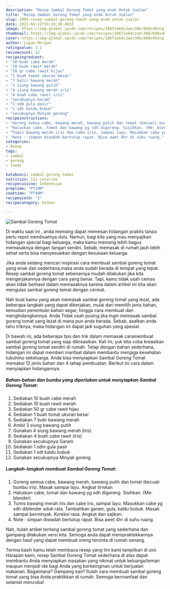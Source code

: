 ```yaml
---
description: "Resep Sambal Goreng Tomat yang enak Untuk Jualan"
title: "Resep Sambal Goreng Tomat yang enak Untuk Jualan"
slug: 1095-resep-sambal-goreng-tomat-yang-enak-untuk-jualan
date: 2021-04-12T19:33:28.491Z
image: https://img-global.cpcdn.com/recipes/186f2a6dc2aec38b/680x482cq70/sambal-goreng-tomat-foto-resep-utama.jpg
thumbnail: https://img-global.cpcdn.com/recipes/186f2a6dc2aec38b/680x482cq70/sambal-goreng-tomat-foto-resep-utama.jpg
cover: https://img-global.cpcdn.com/recipes/186f2a6dc2aec38b/680x482cq70/sambal-goreng-tomat-foto-resep-utama.jpg
author: Logan Morgan
ratingvalue: 3.1
reviewcount: 12
recipeingredient:
- "10 buah cabe merah"
- "10 buah rawit merah"
- "50 gr cabe rawit hijau"
- "1 buah tomat ukuran besar"
- "7 butir bawang merah"
- "3 siung bawang putih"
- "4 siung bawang merah iris"
- "4 buah cabe rawit iris"
- "secukupnya Garam"
- "1 sdm gula pasir"
- "1 sdt kaldu bubuk"
- "secukupnya Minyak goreng"
recipeinstructions:
- "Goreng semua cabe, bawang merah, bawang putih dan tomat (kecuali bumbu iris). Masak sampai layu. Angkat tiriskan"
- "Haluskan cabe, tomat dan bawang yg sdh digoreng. Sisihkan. (Me: blender)"
- "Tumis bawang merah iris dan cabe iris, sampai layu. Masukkan cabe yg sdh diblender aduk rata. Tambahkan garam, gula, kaldu bubuk. Masak sampai berminyak. Koreksi rasa. Angkat dan sajikan."
- "Note : simpan diwadah bertutup rapat. Bisa awet 4hr di suhu ruang."
categories:
- Resep
tags:
- sambal
- goreng
- tomat

katakunci: sambal goreng tomat 
nutrition: 111 calories
recipecuisine: Indonesian
preptime: "PT19M"
cooktime: "PT40M"
recipeyield: "2"
recipecategory: Dinner

---
```



![Sambal Goreng Tomat](https://img-global.cpcdn.com/recipes/186f2a6dc2aec38b/680x482cq70/sambal-goreng-tomat-foto-resep-utama.jpg)

Di waktu  saat ini , anda memang dapat memesan hidangan praktis tanpa perlu repot membuatnya dulu. Namun, bagi kita yang mau menyajikan hidangan special bagi keluarga, maka kamu memang lebih bagus memasaknya dengan tangan sendiri. Sebab, memasak di rumah jauh lebih sehat serta bisa menyesuaikan dengan kesukaan keluarga.

Jika anda sedang mencari inspirasi cara membuat sambal goreng tomat yang enak dan sederhana,maka anda sudah berada di tempat yang tepat. Resep sambal goreng tomat  sebenarnya mudah dilakukan jika kita mengerjakannya dengan cara yang benar. Tapi, kamu tidak usah cemas akan tidak berhasil dalam memasaknya 
karena dalam artikel ini kita akan mengulas sambal goreng tomat dengan cermat.  



Nah buat kamu yang akan memasak sambal goreng tomat yang lezat, ada beberapa langkah yang dapat dikerjakan, mulai dari memilih jenis bahan, kemudian penentuan bahan segar, hingga cara membuat dan menghidangkannya. Anda Tidak usah pusing jika ingin memasak sambal goreng tomat yang lezat di mana pun anda berada. Sebab, asalkan anda  tahu triknya, maka hidangan ini dapat jadi suguhan yang spesial.

Di bawah ini, ada beberapa tips dan trik dalam memasak caramembuat sambal goreng tomat yang siap dikreasikan. Kali ini, yuk kita coba kreasikan sambal goreng tomat sendiri di rumah. Tetap dengan bahan sederhana, hidangan ini dapat memberi manfaat dalam membantu menjaga kesehatan tubuhmu sekeluarga. Anda bisa menyiapkan Sambal Goreng Tomat memakai 12 jenis bahan dan 4 tahap pembuatan. Berikut ini cara dalam menyiapkan hidangannya.

<!--inarticleads1-->

##### Bahan-bahan dan bumbu yang diperlukan untuk menyiapkan Sambal Goreng Tomat:

1. Sediakan 10 buah cabe merah
1. Sediakan 10 buah rawit merah
1. Sediakan 50 gr cabe rawit hijau
1. Sediakan 1 buah tomat ukuran besar
1. Sediakan 7 butir bawang merah
1. Ambil 3 siung bawang putih
1. Gunakan 4 siung bawang merah (iris)
1. Sediakan 4 buah cabe rawit (iris)
1. Gunakan secukupnya Garam
1. Sediakan 1 sdm gula pasir
1. Sediakan 1 sdt kaldu bubuk
1. Gunakan secukupnya Minyak goreng




<!--inarticleads2-->

##### Langkah-langkah membuat Sambal Goreng Tomat:

1. Goreng semua cabe, bawang merah, bawang putih dan tomat (kecuali bumbu iris). Masak sampai layu. Angkat tiriskan
1. Haluskan cabe, tomat dan bawang yg sdh digoreng. Sisihkan. (Me: blender)
1. Tumis bawang merah iris dan cabe iris, sampai layu. Masukkan cabe yg sdh diblender aduk rata. Tambahkan garam, gula, kaldu bubuk. Masak sampai berminyak. Koreksi rasa. Angkat dan sajikan.
1. Note : simpan diwadah bertutup rapat. Bisa awet 4hr di suhu ruang.




Nah, itulah artikel tentang  sambal goreng tomat  yang sederhana dan gampang dilakukan versi kita. Semoga anda dapat mempraktekkannya dengan hasil yang dapat membuat oreng tercinta di rumah senang. 

Terima kasih kamu telah membaca resep yang tim kami tampilkan di sini. Harapan kami, resep  Sambal Goreng Tomat sederhana di atas dapat membantu Anda menyiapkan masakan yang nikmat untuk keluarga/teman maupun menjadi ide bagi Anda yang berkeinginan untuk berjualan makanan. Bagaimana? Gampang kan? Itulah cara membuat sambal goreng tomat yang bisa Anda praktikkan di rumah. Semoga bermanfaat dan selamat mencoba!

